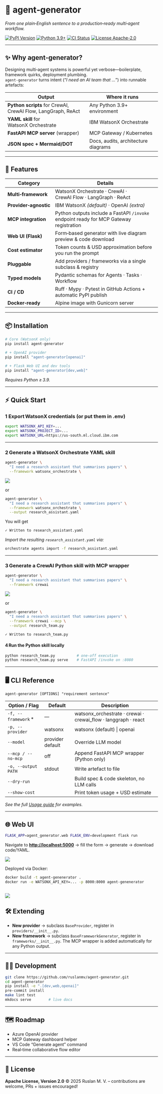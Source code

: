 # 🔧 agent‑generator

*From one plain‑English sentence to a production‑ready multi‑agent workflow.*

[![PyPI Version](https://img.shields.io/pypi/v/agent-generator.svg)](https://pypi.org/project/agent-generator/)
[![Python 3.9+](https://img.shields.io/pypi/pyversions/agent-generator.svg)](https://pypi.org/project/agent-generator/)
[![CI Status](https://github.com/ruslanmv/agent-generator/actions/workflows/ci.yml/badge.svg)](https://github.com/ruslanmv/agent-generator/actions/workflows/ci.yml)
[![License Apache-2.0](https://img.shields.io/badge/license-Apache%202.0-blue)](https://github.com/ruslanmv/agent-generator/blob/master/LICENSE)


---

## ✨ Why agent‑generator?

Designing multi‑agent systems is powerful yet verbose—boilerplate, framework quirks, deployment plumbing.  
`agent‑generator` turns intent (“*I need an AI team that …*”) into runnable artefacts:

| Output                             | Where it runs                             |
|------------------------------------|-------------------------------------------|
| **Python scripts** for CrewAI, CrewAI Flow, LangGraph, ReAct | Any Python 3.9+ environment |
| **YAML skill** for WatsonX Orchestrate | IBM WatsonX Orchestrate |
| **FastAPI MCP server** (wrapper)    | MCP Gateway / Kubernetes |
| **JSON spec + Mermaid/DOT**         | Docs, audits, architecture diagrams |

---

## 🚀 Features

| Category            | Details                                                                                       |
|---------------------|------------------------------------------------------------------------------------------------|
| **Multi‑framework** | WatsonX Orchestrate · CrewAI · CrewAI Flow · LangGraph · ReAct                                  |
| **Provider‑agnostic** | IBM WatsonX *(default)* · OpenAI *(extra)*                                                   |
| **MCP integration** | Python outputs include a FastAPI `/invoke` endpoint ready for MCP Gateway registration         |
| **Web UI (Flask)**  | Form‑based generator with live diagram preview & code download                                 |
| **Cost estimator**  | Token counts & USD approximation before you run the prompt                                    |
| **Pluggable**       | Add providers / frameworks via a single subclass & registry                                    |
| **Typed models**    | Pydantic schemas for Agents · Tasks · Workflow                                                 |
| **CI / CD**         | Ruff · Mypy · Pytest in GitHub Actions + automatic PyPI publish                                |
| **Docker‑ready**    | Alpine image with Gunicorn server                                                              |

---

## 📦 Installation

```bash
# Core (WatsonX only)
pip install agent-generator

# + OpenAI provider
pip install "agent-generator[openai]"

# + Flask Web UI and dev tools
pip install "agent-generator[dev,web]"
````

*Requires Python ≥ 3.9.*

---

## ⚡ Quick Start

### 1 Export WatsonX credentials (or put them in .env)

```bash
export WATSONX_API_KEY=...
export WATSONX_PROJECT_ID=...
export WATSONX_URL=https://us-south.ml.cloud.ibm.com
````

---

### 2 Generate a **WatsonX Orchestrate YAML** skill

```bash
agent-generator \
  "I need a research assistant that summarises papers" \
  --framework watsonx_orchestrate \
```
![](assets/2025-07-22-00-50-38.png)

or

```bash
agent-generator \
  "I need a research assistant that summarises papers" \
  --framework watsonx_orchestrate \
  --output research_assistant.yaml
```
You will get

```bash
✓ Written to research_assistant.yaml
```

*Import the resulting `research_assistant.yaml` via:*

```bash
orchestrate agents import -f research_assistant.yaml
```

---

### 3 Generate a **CrewAI Python** skill with MCP wrapper
```bash
agent-generator \
  "I need a research assistant that summarises papers" \
  --framework crewai  
```
![](assets/2025-07-22-00-59-33.png)

or

```bash
agent-generator \
  "I need a research assistant that summarises papers" \
  --framework crewai --mcp \
  --output research_team.py
```

```bash
✓ Written to research_team.py
```

#### 4 Run the Python skill locally

```bash
python research_team.py          # one‑off execution
python research_team.py serve    # FastAPI /invoke on :8080
```

---

## 🖥 CLI Reference

```text
agent-generator [OPTIONS] "requirement sentence"
```

| Option / Flag        | Default          | Description                                                      |
| -------------------- | ---------------- | ---------------------------------------------------------------- |
| `-f, --framework` \* | —                | watsonx\_orchestrate · crewai · crewai\_flow · langgraph · react |
| `-p, --provider`     | watsonx          | watsonx (default) \| openai                                      |
| `--model`            | provider default | Override LLM model                                               |
| `--mcp / --no-mcp`   | off              | Append FastAPI MCP wrapper (Python only)                         |
| `-o, --output PATH`  | stdout           | Write artefact to file                                           |
| `--dry-run`          |                  | Build spec & code skeleton, no LLM calls                         |
| `--show-cost`        |                  | Print token usage + USD estimate                                 |

*See the full [Usage guide](./docs/usage.md) for examples.*

---

## 🌐 Web UI

```bash
FLASK_APP=agent_generator.web FLASK_ENV=development flask run
```



Navigate to **[http://localhost:5000](http://localhost:5000)** → fill the form → generate → download code/YAML.

![](assets/2025-07-22-01-24-31.png)

Deployed via Docker:

```bash
docker build -t agent-genenerator .
docker run -e WATSONX_API_KEY=... -p 8000:8000 agent-genenerator
```
![](assets/2025-07-22-01-26-31.png)
---

## 🛠 Extending

* **New provider** → subclass `BaseProvider`, register in `providers/__init__.py`.
* **New framework** → subclass `BaseFrameworkGenerator`, register in `frameworks/__init__.py`.
  The MCP wrapper is added automatically for any Python output.

---

## 🧑‍💻 Development

```bash
git clone https://github.com/ruslanmv/agent-generator.git
cd agent-generator
pip install -e ".[dev,web,openai]"
pre-commit install
make lint test
mkdocs serve        # live docs
```

---

## 🗺️ Roadmap

* Azure OpenAI provider
* MCP Gateway dashboard helper
* VS Code “Generate agent” command
* Real‑time collaborative flow editor

---

## 📄 License

**Apache License, Version 2.0** © 2025 Ruslan M. V. – contributions are welcome, PRs + issues encouraged!
